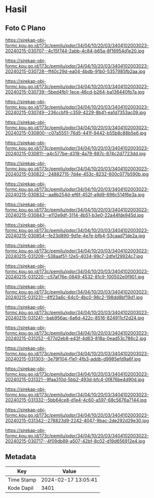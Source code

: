 # Hasil

## Foto C Plano

https://sirekap-obj-formc.kpu.go.id/173c/pemilu/pdpr/34/04/10/20/03/3404102003023-20240215-030707--4c15f744-2abb-4c84-b65a-8f16954d1e20.jpg

https://sirekap-obj-formc.kpu.go.id/173c/pemilu/pdpr/34/04/10/20/03/3404102003023-20240215-030728--ff40c29d-ea04-4bdb-91b0-5357985fb2aa.jpg

https://sirekap-obj-formc.kpu.go.id/173c/pemilu/pdpr/34/04/10/20/03/3404102003023-20240215-030739--5bed4fb1-1ece-46cd-b264-ba138440fb7a.jpg

https://sirekap-obj-formc.kpu.go.id/173c/pemilu/pdpr/34/04/10/20/03/3404102003023-20240215-030749--236ccbf9-c359-4229-8b41-ea1d7353ac09.jpg

https://sirekap-obj-formc.kpu.go.id/173c/pemilu/pdpr/34/04/10/20/03/3404102003023-20240215-030800--c07a5551-76d5-441f-9442-b55b8c88b5e6.jpg

https://sirekap-obj-formc.kpu.go.id/173c/pemilu/pdpr/34/04/10/20/03/3404102003023-20240215-030811--a4c577be-d318-4a79-887c-874c2d7723dd.jpg

https://sirekap-obj-formc.kpu.go.id/173c/pemilu/pdpr/34/04/10/20/03/3404102003023-20240215-030822--24882715-7d4e-453c-8232-600c077b590b.jpg

https://sirekap-obj-formc.kpu.go.id/173c/pemilu/pdpr/34/04/10/20/03/3404102003023-20240215-030832--aa8b254d-ef6f-452f-a9d9-696c514f6e3a.jpg

https://sirekap-obj-formc.kpu.go.id/173c/pemilu/pdpr/34/04/10/20/03/3404102003023-20240215-030843--e112e9df-3114-4b51-b3e0-22a44fde945d.jpg

https://sirekap-obj-formc.kpu.go.id/173c/pemilu/pdpr/34/04/10/20/03/3404102003023-20240215-030854--fe23d890-9d1e-4e7e-bfb4-53caad71de2a.jpg

https://sirekap-obj-formc.kpu.go.id/173c/pemilu/pdpr/34/04/10/20/03/3404102003023-20240215-031209--538aaf51-12e5-4034-99c7-2dfe129924c7.jpg

https://sirekap-obj-formc.kpu.go.id/173c/pemilu/pdpr/34/04/10/20/03/3404102003023-20240215-031220--c57af76e-0849-4532-81c9-100502e0f901.jpg

https://sirekap-obj-formc.kpu.go.id/173c/pemilu/pdpr/34/04/10/20/03/3404102003023-20240215-031231--4ff23a6c-64c0-4bc0-98c2-198dd8bf19d1.jpg

https://sirekap-obj-formc.kpu.go.id/173c/pemilu/pdpr/34/04/10/20/03/3404102003023-20240215-031241--bab956ac-6a6d-422c-8516-824911cf2d24.jpg

https://sirekap-obj-formc.kpu.go.id/173c/pemilu/pdpr/34/04/10/20/03/3404102003023-20240215-031252--677d2eb8-e43f-4d63-818a-0ead53c786c2.jpg

https://sirekap-obj-formc.kpu.go.id/173c/pemilu/pdpr/34/04/10/20/03/3404102003023-20240215-031303--3e79f104-f1e1-4fb3-addb-d9985efd9a6f.jpg

https://sirekap-obj-formc.kpu.go.id/173c/pemilu/pdpr/34/04/10/20/03/3404102003023-20240215-031321--9faa310d-5bb2-493d-bfc4-0f876be4d90d.jpg

https://sirekap-obj-formc.kpu.go.id/173c/pemilu/pdpr/34/04/10/20/03/3404102003023-20240215-031332--5bb64ce8-d1e4-4c60-a597-68c5676a7144.jpg

https://sirekap-obj-formc.kpu.go.id/173c/pemilu/pdpr/34/04/10/20/03/3404102003023-20240215-031342--278823d9-2242-4047-9bac-2de292d29e30.jpg

https://sirekap-obj-formc.kpu.go.id/173c/pemilu/pdpr/34/04/10/20/03/3404102003023-20240215-030717--4f09db89-a507-42bf-8c02-d19d656912e4.jpg


## Metadata

| Key        | Value               |
| ---------- | ------------------- |
| Time Stamp | 2024-02-17 13:05:41 |
| Kode Dapil | 3401                |



